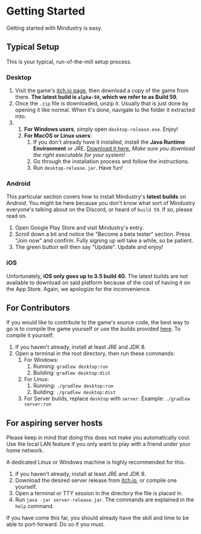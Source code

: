 # Getting Started

Getting started with Mindustry is easy. 

## Typical Setup

This is your typical, run-of-the-mill setup process.

### Desktop

1. Visit the game's [itch.io page](https://anuke.itch.io/mindustry), then download a copy of the game from there. **The latest build is `alpha-59`, which we refer to as Build 59.**
2. Once the `.zip` file is downloaded, unzip it. Usually that is just done by opening it like normal. When it's done, navigate to the folder it extracted into.
3. 
    1. **For Windows users**, simply open `desktop-release.exe`. Enjoy!
    2. **For MacOS or Linux users**:
        1. If you don't already have it installed, install the **Java Runtime Environment** or JRE. [Download it here.](https://www.oracle.com/technetwork/java/javase/downloads/jre8-downloads-2133155.html) *Make sure you download the right executable for your system!*
        2. Go through the installation process and follow the instructions. 
        3. Run `desktop-release.jar`. Have fun!

### Android

This particular section covers how to install Mindustry's **latest builds** on Android. You might be here because you don't know what sort of Mindustry everyone's talking about on the Discord, or heard of `build 59`. If so, please read on.

1. Open Google Play Store and visit Mindustry's entry.
2. Scroll down a bit and notice the "Become a beta tester" section. Press "Join now" and confirm. Fully signing up will take a while, so be patient.
3. The green button will then say "Update". Update and enjoy!

### iOS

Unfortunately, **iOS only goes up to 3.5 build 40.** The latest builds are not available to download on said platform because of the cost of having it on the App Store. Again, we apologize for the inconvenience.

## For Contributors

If you would like to contribute to the game's source code, the best way to go is to compile the game yourself or use the builds provided [here](https://jenkins.hellomouse.net/job/mindustry/). To compile it yourself:

1. If you haven't already, install at least JRE and JDK 8. 
2. Open a terminal in the root directory, then run these commands: 
    1. For Windows:
        1. Running: `gradlew desktop:run`
        2. Building: `gradlew desktop:dist`
    2. For Linux:
        1. Running: `./gradlew desktop:run`
        2. Building: `./gradlew desktop:dist`
    3. For Server builds, replace `desktop` with `server`. Example: `./gradlew server:run`

## For aspiring server hosts

Please keep in mind that doing this does not make you automatically cool. Use the local LAN feature if you only want to play with a friend under your home network.

A dedicated Linux or Windows machine is highly recommended for this.

1. If you haven't already, install at least JRE and JDK 8.
2. Download the desired server release from [itch.io](itch.io), or compile one yourself. 
3. Open a terminal or TTY session in the directory the file is placed in.
4. Run `java -jar server-release.jar`. The commands are explained in the `help` command.

If you have come this far, you should already have the skill and time to be able to port-forward. Do so if you must.

